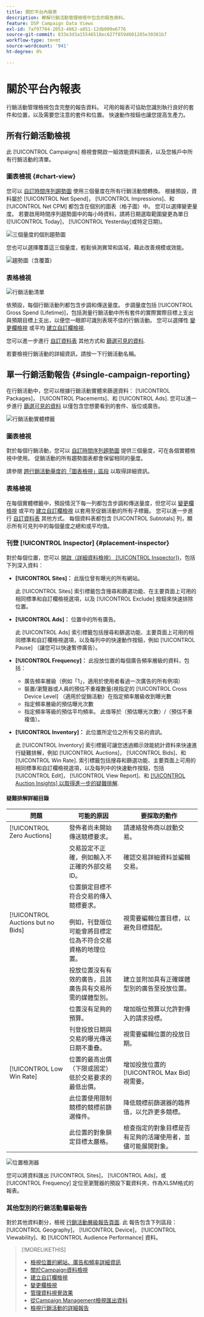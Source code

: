 ```yaml
---
title: 關於平台內報表
description: 瞭解行銷活動管理檢視中包含的報告資料。
feature: DSP Campaign Data Views
exl-id: 7af97704-2053-4862-a851-12db009e6776
source-git-commit: 833e3d3a15546518ec627f859d601285e30381b7
workflow-type: tm+mt
source-wordcount: '941'
ht-degree: 0%

---
```


# 關於平台內報表

<!-- rename "About Performance Reports in Campaign Management Views?" -->
行銷活動管理檢視包含完整的報告資料。 可用的報表可協助您識別執行良好的套件和位置，以及需要您注意的套件和位置。 快速動作按鈕也讓您提高生產力。

## 所有行銷活動檢視

此 [!UICONTROL Campaigns] 檢視會開啟一組效能資料圖表，以及您帳戶中所有行銷活動的清單。

### 圖表檢視 {#chart-view}

您可以 [自訂時間序列趨勢圖](campaign-data-visualization-manage.md) 使用三個量度在所有行銷活動間轉換。 根據預設，資料屬於 [!UICONTROL Net Spend]， [!UICONTROL Impressions]、和 [!UICONTROL Net CPM] 都包含在個別的圖表（格子圖）中。 您可以選擇變更量度。 若要啟用時間序列趨勢圖中的每小時資料，請將日期選取範圍變更為單日([!UICONTROL Today]， [!UICONTROL Yesterday]或特定日期)。

![三個量度的個別趨勢圖](/help/dsp/assets/trend-chart-separate.png)

您也可以選擇覆蓋這三個量度，輕鬆偵測異常和區域，藉此改善規模或效能。

![趨勢圖（含覆蓋）](/help/dsp/assets/trend-chart.png)

### 表格檢視

![行銷活動清單](/help/dsp/assets/campaigns-list.png)

依預設，每個行銷活動列都包含步調和傳送量度。 步調量度包括 [!UICONTROL Gross Spend (Lifetime)]，包括測量行銷活動中所有套件的實際實際目標上支出與預期目標上支出，以便您一眼即可識別表現不佳的行銷活動。 您可以選擇性 [變更欄檢視](column-view-change.md) 或平均 [建立自訂欄檢視](column-view-create.md).

您可以進一步進行 [自訂資料表](campaign-data-views-about.md) 其他方式和 [篩選可見的資料](campaign-data-filter.md).

<!--
An "Alerts" column indicates when a campaign (or any child entity under it) has an issue. Alert indicators include "Critical" (![Critical](/help/dsp/assets/indicator-critical.png "Critical")) and "Warning" (![Warning](/help/dsp/assets/indicator-warning.png "Warning")). See "[View Alerts and Notifications](campaign-alerts.md) for more information.
-->

若要檢視行銷活動的詳細資訊，請按一下行銷活動名稱。

## 單一行銷活動報告 {#single-campaign-reporting}

在行銷活動中，您可以根據行銷活動實體來篩選資料： [!UICONTROL Packages]， [!UICONTROL Placements]、和 [!UICONTROL Ads]. 您可以進一步進行 [篩選可見的資料](campaign-data-filter.md) 以僅包含您想要看到的套件、版位或廣告。

![行銷活動實體標籤](/help/dsp/assets/campaign-subtabs.png)

### 圖表檢視

對於每個行銷活動，您可以 [自訂時間序列趨勢圖](campaign-data-visualization-manage.md) 提供三個量度，可在各個實體檢視中使用。 促銷活動的所有趨勢圖表都會保留相同的量度。

請參閱 [跨行銷活動量度的「圖表檢視」區段](#chart-view) 以取得詳細資訊。

### 表格檢視

在每個實體標籤中，預設情況下每一列都包含步調和傳送量度，但您可以 [變更欄檢視](column-view-change.md) 或平均 [建立自訂欄檢視](column-view-create.md) 以套用至促銷活動的所有子標籤。 您可以進一步進行 [自訂資料表](campaign-data-views-about.md) 其他方式。 每個資料表都包含 [!UICONTROL Subtotals] 列，顯示所有可見列中的每個量度之總和或平均值。

<!--
An "Alerts" column indicates when a package, placement, or ad &mdash; or any child entity under a package or placement &mdash; has an issue. Alert indicators include "Critical" (![Critical](/help/dsp/assets/indicator-critical.png "Critical")) and "Warning" (![Warning](/help/dsp/assets/indicator-warning.png "Warning")). See "[View Alerts and Notifications](campaign-alerts.md) for more information.
-->

### 刊登 [!UICONTROL Inspector] {#placement-inspector}

對於每個位置，您可以 [開啟（詳細資料檢視） [!UICONTROL Inspector])](placement-details-view.md)，包括下列深入資料：

* **[!UICONTROL Sites]：** 此版位曾有曝光的所有網站。

  此 [!UICONTROL Sites] 索引標籤包含搜尋和篩選功能、在主要頁面上可用的相同標準和自訂欄檢視選項，以及 [!UICONTROL Exclude] 按鈕來快速排除位置。

* **[!UICONTROL Ads]：** 位置中的所有廣告。

  此 [!UICONTROL Ads] 索引標籤包括搜尋和篩選功能、主要頁面上可用的相同標準和自訂欄檢視選項，以及每列中的快速動作按鈕，例如 [!UICONTROL Pause] （讓您可以快速暫停廣告）。

* **[!UICONTROL Frequency]：** 此投放位置的每個廣告頻率層級的資料，包括：
   * 廣告頻率層級（例如「1」，適用於使用者看過一次廣告的所有例項）
   * 裝置/瀏覽器或人員的預估不重複數量(視指定的 [!UICONTROL Cross Device Level] （適用於促銷活動）在指定頻率層級收到曝光數
   * 指定頻率層級的預估曝光次數
   * 指定頻率等級的預估平均頻率。 此值等於（預估曝光次數）/（預估不重複值）。

* **[!UICONTROL Inventory]：** 此位置所定位之所有交易的資訊。

  此 [!UICONTROL Inventory] 索引標籤可讓您透過顯示效能統計資料來快速進行疑難排解，例如 [!UICONTROL Auctions]， [!UICONTROL Bids]、和 [!UICONTROL Win Rate]. 索引標籤包括搜尋和篩選功能、主要頁面上可用的相同標準和自訂欄檢視選項，以及每列中的快速動作按鈕，包括 [!UICONTROL Edit]， [!UICONTROL View Report]、和 [[!UICONTROL Auction Insights] 以取得進一步的疑難排解](/help/dsp/inventory/private-deal-auction-insights.md).

#### 疑難排解詳細目錄

| 問題 | 可能的原因 | 要採取的動作 |
| -----------| ---------- | ---------- |
| [!UICONTROL Zero Auctions] | 發佈者尚未開始傳送競標要求。 | 請連絡發佈商以啟動交易。 |
| | 交易設定不正確，例如輸入不正確的外部交易ID。 | 確認交易詳細資料並編輯交易。 |
| [!UICONTROL Auctions but no Bids] | 位置鎖定目標不符合交易的傳入競標要求。 <br><br> 例如，刊登版位可能會將目標定位為不符合交易資格的地理位置。 | 視需要編輯位置目標，以避免目標錯配。 |
| | 投放位置沒有有效的廣告，且該廣告具有交易所需的媒體型別。 | 建立並附加具有正確媒體型別的廣告至投放位置。 |
| | 位置沒有足夠的預算。 | 增加版位預算以允許對傳入的請求投標。 |
| | 刊登投放日期與交易的曝光傳送日期不重疊。 | 視需要編輯位置的投放日期。 |
| [!UICONTROL Low Win Rate] | 位置的最高出價（下限或固定）低於交易要求的最低出價。 | 增加投放位置的 [!UICONTROL Max Bid] 視需要。 |
| | 此位置使用限制競標的競標前篩選條件。 | 降低競標前篩選器的臨界值，以允許更多競標。 |
| | 此位置的對象鎖定目標太嚴格。 | 檢查指定的對象目標是否有足夠的活躍使用者，並儘可能展開對象。 |

![位置檢測器](/help/dsp/assets/placement-inspector.png)

您可以將資料匯出 [!UICONTROL Sites]， [!UICONTROL Ads]，或 [!UICONTROL Frequency] 定位至瀏覽器的預設下載資料夾，作為XLSM格式的報表。

### 其他型別的行銷活動層級報告

對於其他資料劃分，檢視 [行銷活動層級報告頁面](/help/dsp/campaign-management/campaigns/campaign-view-report.md). 此 <!--legacy --> 報告包含下列區段： [!UICONTROL Geography]， [!UICONTROL Device]， [!UICONTROL Viewability]、和 [!UICONTROL Audience Performance] 資料。

>[!MORELIKETHIS]
>
>* [檢視位置的網站、廣告和頻率詳細資訊](placement-details-view.md)
>* [關於Campaign資料檢視](campaign-data-views-about.md)
>* [建立自訂欄檢視](column-view-create.md)
>* [變更欄檢視](column-view-change.md)
>* [管理資料視覺效果](campaign-data-visualization-manage.md)
>* [從Campaign Management檢視匯出資料](campaign-export-data.md)
>* [檢視行銷活動的詳細報告](/help/dsp/campaign-management/campaigns/campaign-view-report.md)
